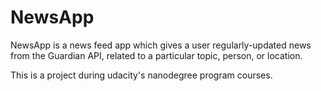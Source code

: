 # NewsApp
NewsApp is a news feed app which gives a user regularly-updated news from the Guardian API, related to a particular topic, person, or location.


This is a project during udacity's nanodegree program courses.
